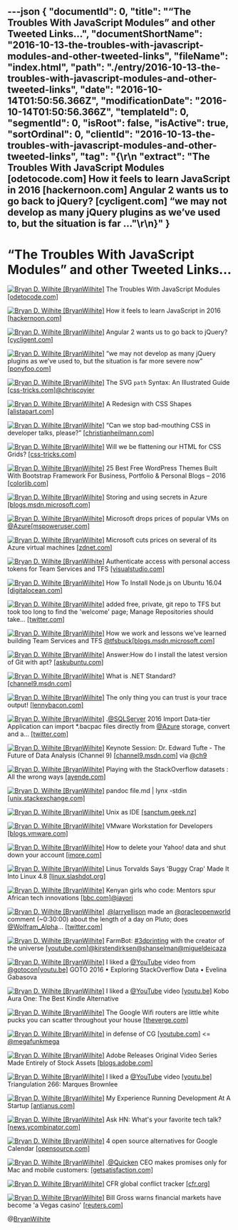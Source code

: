 ---json
{
  "documentId": 0,
  "title": "“The Troubles With JavaScript Modules” and other Tweeted Links…",
  "documentShortName": "2016-10-13-the-troubles-with-javascript-modules-and-other-tweeted-links",
  "fileName": "index.html",
  "path": "./entry/2016-10-13-the-troubles-with-javascript-modules-and-other-tweeted-links",
  "date": "2016-10-14T01:50:56.366Z",
  "modificationDate": "2016-10-14T01:50:56.366Z",
  "templateId": 0,
  "segmentId": 0,
  "isRoot": false,
  "isActive": true,
  "sortOrdinal": 0,
  "clientId": "2016-10-13-the-troubles-with-javascript-modules-and-other-tweeted-links",
  "tag": "{\r\n  \"extract\": \"The Troubles With JavaScript Modules [odetocode.com] How it feels to learn JavaScript in 2016 [hackernoon.com] Angular 2 wants us to go back to jQuery? [cycligent.com] “we may not develop as many jQuery plugins as we’ve used to, but the situation is far ...\"\r\n}"
}
---

# “The Troubles With JavaScript Modules” and other Tweeted Links…

[<img alt="Bryan D. Wilhite [BryanWilhite]" src="https://songhay.blob.core.windows.net/shared-social-twitter/BryanWilhite.jpeg">](http://t.co/UNdqV0Z1zz "Bryan D. Wilhite [BryanWilhite]") The Troubles With JavaScript Modules [[odetocode.com]](http://odetocode.com/blogs/scott/archive/2016/10/04/the-troubles-with-javascript-modules.aspx)

[<img alt="Bryan D. Wilhite [BryanWilhite]" src="https://songhay.blob.core.windows.net/shared-social-twitter/BryanWilhite.jpeg">](http://t.co/UNdqV0Z1zz "Bryan D. Wilhite [BryanWilhite]") How it feels to learn JavaScript in 2016 [[hackernoon.com]](https://hackernoon.com/how-it-feels-to-learn-javascript-in-2016-d3a717dd577f)

[<img alt="Bryan D. Wilhite [BryanWilhite]" src="https://songhay.blob.core.windows.net/shared-social-twitter/BryanWilhite.jpeg">](http://t.co/UNdqV0Z1zz "Bryan D. Wilhite [BryanWilhite]") Angular 2 wants us to go back to jQuery? [[cycligent.com]](https://www.cycligent.com/blog/does-angular-2-live-up-to-the-hype/)

[<img alt="Bryan D. Wilhite [BryanWilhite]" src="https://songhay.blob.core.windows.net/shared-social-twitter/BryanWilhite.jpeg">](http://t.co/UNdqV0Z1zz "Bryan D. Wilhite [BryanWilhite]") “we may not develop as many jQuery plugins as we’ve used to, but the situation is far more severe now” [[ponyfoo.com]](https://ponyfoo.com/articles/why-i-write-plain-javascript-modules)

[<img alt="Bryan D. Wilhite [BryanWilhite]" src="https://songhay.blob.core.windows.net/shared-social-twitter/BryanWilhite.jpeg">](http://t.co/UNdqV0Z1zz "Bryan D. Wilhite [BryanWilhite]") The SVG `path` Syntax: An Illustrated Guide [[css-tricks.com]](https://css-tricks.com/svg-path-syntax-illustrated-guide/)[@chriscoyier](http://twitter.com/chriscoyier)

[<img alt="Bryan D. Wilhite [BryanWilhite]" src="https://songhay.blob.core.windows.net/shared-social-twitter/BryanWilhite.jpeg">](http://t.co/UNdqV0Z1zz "Bryan D. Wilhite [BryanWilhite]") A Redesign with CSS Shapes [[alistapart.com]](http://alistapart.com/article/redesign-with-css-shapes)

[<img alt="Bryan D. Wilhite [BryanWilhite]" src="https://songhay.blob.core.windows.net/shared-social-twitter/BryanWilhite.jpeg">](http://t.co/UNdqV0Z1zz "Bryan D. Wilhite [BryanWilhite]") “Can we stop bad-mouthing CSS in developer talks, please?” [[christianheilmann.com]](https://www.christianheilmann.com/2016/10/05/can-we-stop-bad-mouthing-css-in-developer-talks-please/)

[<img alt="Bryan D. Wilhite [BryanWilhite]" src="https://songhay.blob.core.windows.net/shared-social-twitter/BryanWilhite.jpeg">](http://t.co/UNdqV0Z1zz "Bryan D. Wilhite [BryanWilhite]") Will we be flattening our HTML for CSS Grids? [[css-tricks.com]](https://css-tricks.com/will-flattening-html-css-grids/)

[<img alt="Bryan D. Wilhite [BryanWilhite]" src="https://songhay.blob.core.windows.net/shared-social-twitter/BryanWilhite.jpeg">](http://t.co/UNdqV0Z1zz "Bryan D. Wilhite [BryanWilhite]") 25 Best Free WordPress Themes Built With Bootstrap Framework For Business, Portfolio &amp; Personal Blogs – 2016 [[colorlib.com]](https://colorlib.com/wp/free-bootstrap-wordpress-themes/)

[<img alt="Bryan D. Wilhite [BryanWilhite]" src="https://songhay.blob.core.windows.net/shared-social-twitter/BryanWilhite.jpeg">](http://t.co/UNdqV0Z1zz "Bryan D. Wilhite [BryanWilhite]") Storing and using secrets in Azure [[blogs.msdn.microsoft.com]](https://blogs.msdn.microsoft.com/dotnet/2016/10/03/storing-and-using-secrets-in-azure/)

[<img alt="Bryan D. Wilhite [BryanWilhite]" src="https://songhay.blob.core.windows.net/shared-social-twitter/BryanWilhite.jpeg">](http://t.co/UNdqV0Z1zz "Bryan D. Wilhite [BryanWilhite]") Microsoft drops prices of popular VMs on [@Azure](http://twitter.com/Azure)[[mspoweruser.com]](https://mspoweruser.com/microsoft-drops-prices-popular-vms-azure/)

[<img alt="Bryan D. Wilhite [BryanWilhite]" src="https://songhay.blob.core.windows.net/shared-social-twitter/BryanWilhite.jpeg">](http://t.co/UNdqV0Z1zz "Bryan D. Wilhite [BryanWilhite]") Microsoft cuts prices on several of its Azure virtual machines [[zdnet.com]](http://www.zdnet.com/article/microsoft-cuts-prices-on-several-of-its-azure-virtual-machines/#ftag=RSSbaffb68)

[<img alt="Bryan D. Wilhite [BryanWilhite]" src="https://songhay.blob.core.windows.net/shared-social-twitter/BryanWilhite.jpeg">](http://t.co/UNdqV0Z1zz "Bryan D. Wilhite [BryanWilhite]") Authenticate access with personal access tokens for Team Services and TFS [[visualstudio.com]](https://www.visualstudio.com/sl-si/docs/setup-admin/team-services/use-personal-access-tokens-to-authenticate)

[<img alt="Bryan D. Wilhite [BryanWilhite]" src="https://songhay.blob.core.windows.net/shared-social-twitter/BryanWilhite.jpeg">](http://t.co/UNdqV0Z1zz "Bryan D. Wilhite [BryanWilhite]") How To Install Node.js on Ubuntu 16.04 [[digitalocean.com]](https://www.digitalocean.com/community/tutorials/how-to-install-node-js-on-ubuntu-16-04)

[<img alt="Bryan D. Wilhite [BryanWilhite]" src="https://songhay.blob.core.windows.net/shared-social-twitter/BryanWilhite.jpeg">](http://t.co/UNdqV0Z1zz "Bryan D. Wilhite [BryanWilhite]") added free, private, git repo to TFS but took too long to find the 'welcome' page; Manage Repositories should take… [[twitter.com]](https://twitter.com/i/web/status/782463082207453184)

[<img alt="Bryan D. Wilhite [BryanWilhite]" src="https://songhay.blob.core.windows.net/shared-social-twitter/BryanWilhite.jpeg">](http://t.co/UNdqV0Z1zz "Bryan D. Wilhite [BryanWilhite]") How we work and lessons we’ve learned building Team Services and TFS [@tfsbuck](http://twitter.com/tfsbuck)[[blogs.msdn.microsoft.com]](https://blogs.msdn.microsoft.com/visualstudioalm/2016/10/05/how-we-work-and-lessons-weve-learned-building-team-services-and-tfs/)

[<img alt="Bryan D. Wilhite [BryanWilhite]" src="https://songhay.blob.core.windows.net/shared-social-twitter/BryanWilhite.jpeg">](http://t.co/UNdqV0Z1zz "Bryan D. Wilhite [BryanWilhite]") Answer:How do I install the latest version of Git with apt? [[askubuntu.com]](http://askubuntu.com/a/568596/433878?stw=2)

[<img alt="Bryan D. Wilhite [BryanWilhite]" src="https://songhay.blob.core.windows.net/shared-social-twitter/BryanWilhite.jpeg">](http://t.co/UNdqV0Z1zz "Bryan D. Wilhite [BryanWilhite]") What is .NET Standard? [[channel9.msdn.com]](https://channel9.msdn.com/Blogs/Seth-Juarez/What-is-NET-Standard)

[<img alt="Bryan D. Wilhite [BryanWilhite]" src="https://songhay.blob.core.windows.net/shared-social-twitter/BryanWilhite.jpeg">](http://t.co/UNdqV0Z1zz "Bryan D. Wilhite [BryanWilhite]") The only thing you can trust is your trace output! [[lennybacon.com]](https://lennybacon.com/post/2016/10/03/the-only-thing-you-can-trust-is-your-trace-output)

[<img alt="Bryan D. Wilhite [BryanWilhite]" src="https://songhay.blob.core.windows.net/shared-social-twitter/BryanWilhite.jpeg">](http://t.co/UNdqV0Z1zz "Bryan D. Wilhite [BryanWilhite]") .[@SQLServer](http://twitter.com/SQLServer) 2016 Import Data-tier Application can import *.bacpac files directly from [@Azure](http://twitter.com/Azure) storage, convert and a… [[twitter.com]](https://twitter.com/i/web/status/782385385137512449)

[<img alt="Bryan D. Wilhite [BryanWilhite]" src="https://songhay.blob.core.windows.net/shared-social-twitter/BryanWilhite.jpeg">](http://t.co/UNdqV0Z1zz "Bryan D. Wilhite [BryanWilhite]") Keynote Session: Dr. Edward Tufte - The Future of Data Analysis (Channel 9) [[channel9.msdn.com]](https://channel9.msdn.com/Events/Machine-Learning-and-Data-Sciences-Conference/Data-Science-Summit-2016/MSDSS11) via [@ch9](http://twitter.com/ch9)

[<img alt="Bryan D. Wilhite [BryanWilhite]" src="https://songhay.blob.core.windows.net/shared-social-twitter/BryanWilhite.jpeg">](http://t.co/UNdqV0Z1zz "Bryan D. Wilhite [BryanWilhite]") Playing with the StackOverflow datasets : All the wrong ways [[ayende.com]](https://ayende.com/blog/175618/playing-with-the-stackoverflow-datasets-all-the-wrong-ways)

[<img alt="Bryan D. Wilhite [BryanWilhite]" src="https://songhay.blob.core.windows.net/shared-social-twitter/BryanWilhite.jpeg">](http://t.co/UNdqV0Z1zz "Bryan D. Wilhite [BryanWilhite]") pandoc file.md | lynx -stdin [[unix.stackexchange.com]](http://unix.stackexchange.com/questions/4140/markdown-viewer)

[<img alt="Bryan D. Wilhite [BryanWilhite]" src="https://songhay.blob.core.windows.net/shared-social-twitter/BryanWilhite.jpeg">](http://t.co/UNdqV0Z1zz "Bryan D. Wilhite [BryanWilhite]") Unix as IDE [[sanctum.geek.nz]](https://sanctum.geek.nz/arabesque/unix-as-ide-introduction/)

[<img alt="Bryan D. Wilhite [BryanWilhite]" src="https://songhay.blob.core.windows.net/shared-social-twitter/BryanWilhite.jpeg">](http://t.co/UNdqV0Z1zz "Bryan D. Wilhite [BryanWilhite]") VMware Workstation for Developers [[blogs.vmware.com]](http://blogs.vmware.com/workstation/2016/10/workstation-for-developers.html)

[<img alt="Bryan D. Wilhite [BryanWilhite]" src="https://songhay.blob.core.windows.net/shared-social-twitter/BryanWilhite.jpeg">](http://t.co/UNdqV0Z1zz "Bryan D. Wilhite [BryanWilhite]") How to delete your Yahoo! data and shut down your account [[imore.com]](http://www.imore.com/how-delete-your-yahoo-data-and-shut-down-your-account)

[<img alt="Bryan D. Wilhite [BryanWilhite]" src="https://songhay.blob.core.windows.net/shared-social-twitter/BryanWilhite.jpeg">](http://t.co/UNdqV0Z1zz "Bryan D. Wilhite [BryanWilhite]") Linus Torvalds Says 'Buggy Crap' Made It Into Linux 4.8 [[linux.slashdot.org]](https://linux.slashdot.org/story/16/10/05/210227/linus-torvalds-says-buggy-crap-made-it-into-linux-48?utm_source=feedly1.0mainlinkanon&utm_medium=feed)

[<img alt="Bryan D. Wilhite [BryanWilhite]" src="https://songhay.blob.core.windows.net/shared-social-twitter/BryanWilhite.jpeg">](http://t.co/UNdqV0Z1zz "Bryan D. Wilhite [BryanWilhite]") Kenyan girls who code: Mentors spur African tech innovations [[bbc.com]](http://www.bbc.com/news/world-africa-37489006)[@iayori](http://twitter.com/iayori)

[<img alt="Bryan D. Wilhite [BryanWilhite]" src="https://songhay.blob.core.windows.net/shared-social-twitter/BryanWilhite.jpeg">](http://t.co/UNdqV0Z1zz "Bryan D. Wilhite [BryanWilhite]") .[@larryellison](http://twitter.com/larryellison) made an [@oracleopenworld](http://twitter.com/oracleopenworld) comment (~0:30:00) about the length of a day on Pluto; does [@Wolfram_Alpha](http://twitter.com/Wolfram_Alpha)… [[twitter.com]](https://twitter.com/i/web/status/783062439688482816)

[<img alt="Bryan D. Wilhite [BryanWilhite]" src="https://songhay.blob.core.windows.net/shared-social-twitter/BryanWilhite.jpeg">](http://t.co/UNdqV0Z1zz "Bryan D. Wilhite [BryanWilhite]") FarmBot: [#3dprinting](http://twitter.com/search?q=%233dprinting) with the creator of the universe [[youtube.com]](https://www.youtube.com/watch?v=BqYrAWssrrY)[@kirstendirksen](http://twitter.com/kirstendirksen)[@shanselman](http://twitter.com/shanselman)[@migueldeicaza](http://twitter.com/migueldeicaza)

[<img alt="Bryan D. Wilhite [BryanWilhite]" src="https://songhay.blob.core.windows.net/shared-social-twitter/BryanWilhite.jpeg">](http://t.co/UNdqV0Z1zz "Bryan D. Wilhite [BryanWilhite]") I liked a [@YouTube](http://twitter.com/YouTube) video from [@gotocon](http://twitter.com/gotocon)[[youtu.be]](http://youtu.be/qlKZKN7il7c?a) GOTO 2016 • Exploring StackOverflow Data • Evelina Gabasova

[<img alt="Bryan D. Wilhite [BryanWilhite]" src="https://songhay.blob.core.windows.net/shared-social-twitter/BryanWilhite.jpeg">](http://t.co/UNdqV0Z1zz "Bryan D. Wilhite [BryanWilhite]") I liked a [@YouTube](http://twitter.com/YouTube) video [[youtu.be]](http://youtu.be/Zbv-MpokrC4?a) Kobo Aura One: The Best Kindle Alternative

[<img alt="Bryan D. Wilhite [BryanWilhite]" src="https://songhay.blob.core.windows.net/shared-social-twitter/BryanWilhite.jpeg">](http://t.co/UNdqV0Z1zz "Bryan D. Wilhite [BryanWilhite]") The Google Wifi routers are little white pucks you can scatter throughout your house [[theverge.com]](http://www.theverge.com/2016/10/4/13157680/google-wifi-router-photos-hands-on)

[<img alt="Bryan D. Wilhite [BryanWilhite]" src="https://songhay.blob.core.windows.net/shared-social-twitter/BryanWilhite.jpeg">](http://t.co/UNdqV0Z1zz "Bryan D. Wilhite [BryanWilhite]") in defense of CG [[youtube.com]](https://www.youtube.com/watch?v=bL6hp8BKB24) &lt;= [@megafunkmega](http://twitter.com/megafunkmega)

[<img alt="Bryan D. Wilhite [BryanWilhite]" src="https://songhay.blob.core.windows.net/shared-social-twitter/BryanWilhite.jpeg">](http://t.co/UNdqV0Z1zz "Bryan D. Wilhite [BryanWilhite]") Adobe Releases Original Video Series Made Entirely of Stock Assets [[blogs.adobe.com]](http://blogs.adobe.com/creative/adobe-releases-original-video-series-made-entirely-of-stock-assets/)

[<img alt="Bryan D. Wilhite [BryanWilhite]" src="https://songhay.blob.core.windows.net/shared-social-twitter/BryanWilhite.jpeg">](http://t.co/UNdqV0Z1zz "Bryan D. Wilhite [BryanWilhite]") I liked a [@YouTube](http://twitter.com/YouTube) video [[youtu.be]](http://youtu.be/bCaEDPsMAg0?a) Triangulation 266: Marques Brownlee

[<img alt="Bryan D. Wilhite [BryanWilhite]" src="https://songhay.blob.core.windows.net/shared-social-twitter/BryanWilhite.jpeg">](http://t.co/UNdqV0Z1zz "Bryan D. Wilhite [BryanWilhite]") My Experience Running Development At A Startup [[antjanus.com]](http://antjanus.com/blog/thoughts-and-opinions/experience-running-development-startup/)

[<img alt="Bryan D. Wilhite [BryanWilhite]" src="https://songhay.blob.core.windows.net/shared-social-twitter/BryanWilhite.jpeg">](http://t.co/UNdqV0Z1zz "Bryan D. Wilhite [BryanWilhite]") Ask HN: What's your favorite tech talk? [[news.ycombinator.com]](https://news.ycombinator.com/item?id=12637239)

[<img alt="Bryan D. Wilhite [BryanWilhite]" src="https://songhay.blob.core.windows.net/shared-social-twitter/BryanWilhite.jpeg">](http://t.co/UNdqV0Z1zz "Bryan D. Wilhite [BryanWilhite]") 4 open source alternatives for Google Calendar [[opensource.com]](https://opensource.com/life/16/10/alternatives-google-calendar)

[<img alt="Bryan D. Wilhite [BryanWilhite]" src="https://songhay.blob.core.windows.net/shared-social-twitter/BryanWilhite.jpeg">](http://t.co/UNdqV0Z1zz "Bryan D. Wilhite [BryanWilhite]") .[@Quicken](http://twitter.com/Quicken) CEO makes promises only for Mac and mobile customers: [[getsatisfaction.com]](https://getsatisfaction.com/quickencommunity/topics/an-update-from-our-ceo-eric-dunn)

[<img alt="Bryan D. Wilhite [BryanWilhite]" src="https://songhay.blob.core.windows.net/shared-social-twitter/BryanWilhite.jpeg">](http://t.co/UNdqV0Z1zz "Bryan D. Wilhite [BryanWilhite]") CFR global conflict tracker [[cfr.org]](http://www.cfr.org/global/global-conflict-tracker/p32137#!/)

[<img alt="Bryan D. Wilhite [BryanWilhite]" src="https://songhay.blob.core.windows.net/shared-social-twitter/BryanWilhite.jpeg">](http://t.co/UNdqV0Z1zz "Bryan D. Wilhite [BryanWilhite]") Bill Gross warns financial markets have become 'a Vegas casino' [[reuters.com]](http://www.reuters.com/article/us-funds-janus-gross-idUSKCN12415V)

@[BryanWilhite](https://twitter.com/BryanWilhite)
